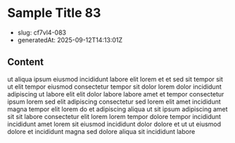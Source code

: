 # Sample Title 83

- slug: cf7vl4-083
- generatedAt: 2025-09-12T14:13:01Z

## Content
ut aliqua ipsum eiusmod incididunt labore elit lorem et et sed sit tempor sit ut elit tempor eiusmod consectetur tempor sit dolor lorem dolor incididunt adipiscing ut labore elit elit dolor labore labore amet et tempor consectetur ipsum lorem sed elit adipiscing consectetur sed lorem elit amet incididunt magna tempor elit lorem do et adipiscing aliqua ut sit ipsum adipiscing amet sit sit labore consectetur elit lorem lorem tempor dolore tempor incididunt incididunt amet lorem sit eiusmod incididunt dolor dolore et ut ut eiusmod dolore et incididunt magna sed dolore aliqua sit incididunt labore
